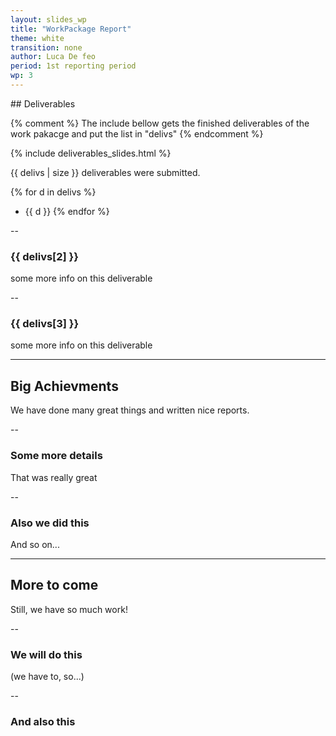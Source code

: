 ```yaml
---
layout: slides_wp
title: "WorkPackage Report"
theme: white
transition: none
author: Luca De feo
period: 1st reporting period
wp: 3
---
```


<section data-markdown data-separator="^---\n" data-separator-vertical="^--\n">
## Deliverables

{% comment %}
The include bellow gets the finished deliverables of the work pakacge and put the list in "delivs"
{% endcomment %}

{% include deliverables_slides.html %}

{{ delivs | size }} deliverables were submitted.

{% for d in delivs %}
- {{ d }}
{% endfor %}

--
### {{ delivs[2] }}

some more info on this deliverable

--
### {{ delivs[3] }}

some more info on this deliverable

---
## Big Achievments

We have done many great things and written nice reports.

--
### Some more details

That was really great

--
### Also we did this

And so on...

---
## More to come

Still, we have so much work!

--
### We will do this

(we have to, so...)

--
### And also this



</section>


